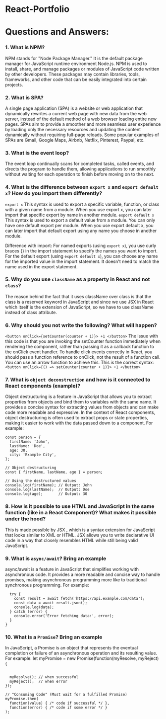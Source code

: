 # React-Portfolio
# Questions and Answers:
### 1. What is NPM?
NPM stands for "Node Package Manager." It is the default package manager for JavaScript runtime environment Node.js. NPM is used to install, share, and manage packages or modules of JavaScript code written by other developers. These packages may contain libraries, tools, frameworks, and other code that can be easily integrated into certain projects.

### 2. What is SPA?
A single page application (SPA) is a website or web application that dynamically rewrites a current web page with new data from the web server, instead of the default method of a web browser loading entire new pages. SPAs aim to provide a smoother and more seamless user experience by loading only the necessary resources and updating the content dynamically without requiring full-page reloads. Some popular examples of SPAs are Gmail, Google Maps, Airbnb, Netflix, Pinterest, Paypal, etc.

### 3. What is the event loop?
 The event loop continually scans for completed tasks, called events, and directs the program to handle them, allowing applications to run smoothly without waiting for each operation to finish before moving on to the next.
 
### 4. What is the difference between ```export x``` and ```export default x```? How do you import them differently?
```export x```
This syntax is used to export a specific variable, function, or class with a given name from a module. When you use export x, you can later import that specific export by name in another module.
```export default x```
This syntax is used to export a default value from a module. You can only have one default export per module. When you use export default x, you can later import that default export using any name you choose in another module.

Difference with import:
For named exports (using ```export x```), you use curly braces {} in the import statement to specify the names you want to import.
For the default export (using ```export default x```), you can choose any name for the imported value in the import statement. It doesn't need to match the name used in the export statement.

### 5. Why do you use ```className``` as a property in React and not ```class```?
The reason behind the fact that it uses className over class is that the class is a reserved keyword in JavaScript and since we use JSX in React which itself is the extension of JavaScript, so we have to use className instead of class attribute.

### 6. Why should you not write the following? What will happen? 
```<button onClick={setCounter(counter + 1)}> +1 </button>```
The issue with this code is that you are invoking the setCounter function immediately when rendering the component, rather than passing it as a callback function to the onClick event handler.
To handle click events correctly in React, you should pass a function reference to onClick, not the result of a function call. You can use an arrow function to achieve this.
This is the correct syntax:
```<button onClick={() => setCounter(counter + 1)}> +1 </button>```

### 7. What is ```object deconstruction``` and how is it connected to React components (example)?
Object destructuring is a feature in JavaScript that allows you to extract properties from objects and bind them to variables with the same name. It provides a concise syntax for extracting values from objects and can make code more readable and expressive.
In the context of React components, object destructuring is often used to extract props or state properties, making it easier to work with the data passed down to a component.
For example:
```// Example object
const person = {
  firstName: 'John',
  lastName: 'Doe',
  age: 30,
  city: 'Example City',
};

// Object destructuring
const { firstName, lastName, age } = person;

// Using the destructured values
console.log(firstName); // Output: John
console.log(lastName);  // Output: Doe
console.log(age);       // Output: 30
```

### 8. How is it possible to use HTML and JavaScript in the same function (like in a React Component)? What makes it possible under the hood?
This is made possible by JSX , which is a syntax extension for JavaScript that looks similar to XML or HTML. JSX allows you to write declarative UI code in a way that closely resembles HTML while still being valid JavaScript. 

### 9. What is ```async/await```? Bring an example
async/await is a feature in JavaScript that simplifies working with asynchronous code. It provides a more readable and concise way to handle promises, making asynchronous programming more like to traditional synchronous programming. For example:
```async function fetchData() {
  try {
    const result = await fetch('https://api.example.com/data');
    const data = await result.json();
    console.log(data);
  } catch (error) {
    console.error('Error fetching data:', error);
  }
}
```

### 10. What is a ```Promise```? Bring an example
In JavaScript, a Promise is an object that represents the eventual completion or failure of an asynchronous operation and its resulting value. For example:
let myPromise = new Promise(function(myResolve, myReject) {
```// "Producing Code" (May take some time)

  myResolve(); // when successful
  myReject();  // when error
});

// "Consuming Code" (Must wait for a fulfilled Promise)
myPromise.then(
  function(value) { /* code if successful */ },
  function(error) { /* code if some error */ }
);
```

